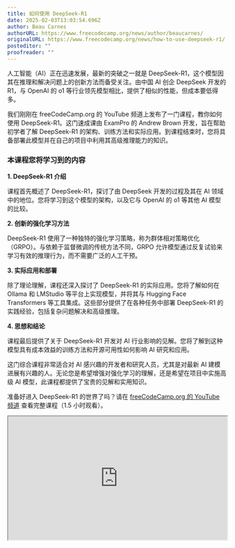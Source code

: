 ```yaml
---
title: 如何使用 DeepSeek-R1
date: 2025-02-03T13:03:54.696Z
author: Beau Carnes
authorURL: https://www.freecodecamp.org/news/author/beaucarnes/
originalURL: https://www.freecodecamp.org/news/how-to-use-deepseek-r1/
posteditor: ""
proofreader: ""
---
```


人工智能（AI）正在迅速发展，最新的突破之一就是 DeepSeek-R1，这个模型因其在推理和解决问题上的创新方法而备受关注。由中国 AI 创企 DeepSeek 开发的 R1，与 OpenAI 的 o1 等行业领先模型相比，提供了相似的性能，但成本要低得多。

<!-- more -->

我们刚刚在 freeCodeCamp.org 的 YouTube 频道上发布了一门课程，教你如何使用 DeepSeek-R1。这门速成课由 ExamPro 的 Andrew Brown 开发，旨在帮助初学者了解 DeepSeek-R1 的架构、训练方法和实际应用。到课程结束时，您将具备部署此模型并在自己的项目中利用其高级推理能力的知识。

### 本课程您将学习到的内容

**1\. DeepSeek-R1 介绍**

课程首先概述了 DeepSeek-R1，探讨了由 DeepSeek 开发的过程及其在 AI 领域中的地位。您将学习到这个模型的架构，以及它与 OpenAI 的 o1 等其他 AI 模型的比较。

**2\. 创新的强化学习方法**

DeepSeek-R1 使用了一种独特的强化学习策略，称为群体相对策略优化（GRPO）。与依赖于监督微调的传统方法不同，GRPO 允许模型通过反复试验来学习有效的推理行为，而不需要广泛的人工干预。

**3\. 实际应用和部署**

除了理论理解，课程还深入探讨了 DeepSeek-R1 的实际应用。您将了解如何在 Ollama 和 LMStudio 等平台上实现模型，并将其与 Hugging Face Transformers 等工具集成。这些部分提供了在各种任务中部署 DeepSeek-R1 的实践经验，包括复杂问题解决和高级推理。

**4\. 思想和结论**

课程最后提供了关于 DeepSeek-R1 开发对 AI 行业影响的见解。您将了解到这种模型具有成本效益的训练方法和开源可用性如何影响 AI 研究和应用。

这门综合课程非常适合对 AI 感兴趣的开发者和研究人员，尤其是对最新 AI 建模进展有兴趣的人。无论您是希望增强对强化学习的理解，还是希望在项目中实施高级 AI 模型，此课程都提供了宝贵的见解和实用知识。

准备好进入 DeepSeek-R1 的世界了吗？请在 [freeCodeCamp.org 的 YouTube 频道][1] 查看完整课程（1.5 小时观看）。

<iframe width="560" height="315" src="https://www.youtube.com/embed/_CXwZ5xyFno" style="aspect-ratio: 16 / 9; width: 100%; height: auto;" title="YouTube 视频播放器" allow="accelerometer; autoplay; clipboard-write; encrypted-media; gyroscope; picture-in-picture; web-share" referrerpolicy="strict-origin-when-cross-origin" allowfullscreen="" loading="lazy"></iframe>

[1]: https://youtu.be/_CXwZ5xyFno
```

